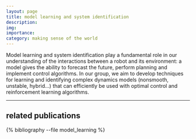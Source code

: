 ```yaml
---
layout: page
title: model learning and system identification
description: 
img: 
importance: 
category: making sense of the world
---
```

Model learning and system identification play a fundamental role in our understanding of the interactions between a robot and its environment: a model gives the ability to forecast the future, perform planning and implement control algorithms. In our group, we aim to develop techniques for learning and identifying complex dynamics models (nonsmooth, unstable, hybrid...) that can efficiently be used with optimal control and reinforcement learning algorithms.

---
## related publications
<div class="publications">

{% bibliography --file model_learning %}

</div>